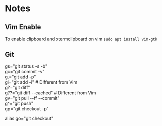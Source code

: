 # Notes

## Vim Enable
To enable clipboard and xtermclipboard on vim ```sudo apt install vim-gtk```

## Git 
gs="git status -s -b"  
gc="git commit -v"  
g.="git add -p"  
gi="git add -i" # Different from Vim  
g?="git diff"  
g??="git diff --cached" # Different from Vim  
gv="git pull --ff --commit"  
g^="git push"  
gp="git checkout -p"  

alias go="git checkout"  
